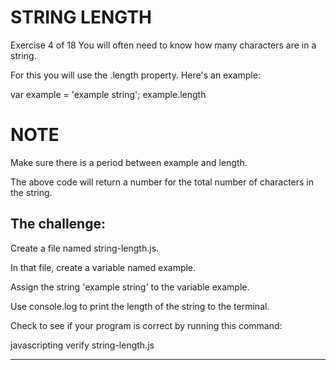 # STRING LENGTH
 Exercise 4 of 18
You will often need to know how many characters are in a string.

For this you will use the .length property. Here's an example:

var example = 'example string';
example.length

# NOTE

Make sure there is a period between example and length.

The above code will return a number for the total number of characters in the string.

## The challenge:

Create a file named string-length.js.

In that file, create a variable named example.

Assign the string 'example string' to the variable example.

Use console.log to print the length of the string to the terminal.

Check to see if your program is correct by running this command:

javascripting verify string-length.js

-------------------